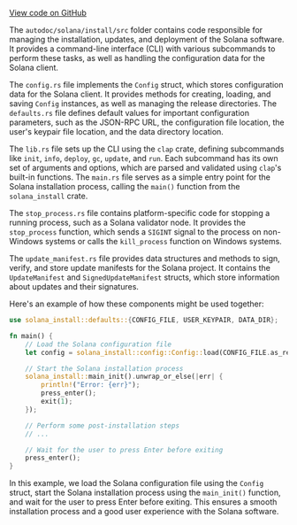 [View code on GitHub](https://github.com/solana-labs/solana/tree/master/na/install/src)

The `autodoc/solana/install/src` folder contains code responsible for managing the installation, updates, and deployment of the Solana software. It provides a command-line interface (CLI) with various subcommands to perform these tasks, as well as handling the configuration data for the Solana client.

The `config.rs` file implements the `Config` struct, which stores configuration data for the Solana client. It provides methods for creating, loading, and saving `Config` instances, as well as managing the release directories. The `defaults.rs` file defines default values for important configuration parameters, such as the JSON-RPC URL, the configuration file location, the user's keypair file location, and the data directory location.

The `lib.rs` file sets up the CLI using the `clap` crate, defining subcommands like `init`, `info`, `deploy`, `gc`, `update`, and `run`. Each subcommand has its own set of arguments and options, which are parsed and validated using `clap`'s built-in functions. The `main.rs` file serves as a simple entry point for the Solana installation process, calling the `main()` function from the `solana_install` crate.

The `stop_process.rs` file contains platform-specific code for stopping a running process, such as a Solana validator node. It provides the `stop_process` function, which sends a `SIGINT` signal to the process on non-Windows systems or calls the `kill_process` function on Windows systems.

The `update_manifest.rs` file provides data structures and methods to sign, verify, and store update manifests for the Solana project. It contains the `UpdateManifest` and `SignedUpdateManifest` structs, which store information about updates and their signatures.

Here's an example of how these components might be used together:

```rust
use solana_install::defaults::{CONFIG_FILE, USER_KEYPAIR, DATA_DIR};

fn main() {
    // Load the Solana configuration file
    let config = solana_install::config::Config::load(CONFIG_FILE.as_ref().unwrap()).unwrap();

    // Start the Solana installation process
    solana_install::main_init().unwrap_or_else(|err| {
        println!("Error: {err}");
        press_enter();
        exit(1);
    });

    // Perform some post-installation steps
    // ...

    // Wait for the user to press Enter before exiting
    press_enter();
}
```

In this example, we load the Solana configuration file using the `Config` struct, start the Solana installation process using the `main_init()` function, and wait for the user to press Enter before exiting. This ensures a smooth installation process and a good user experience with the Solana software.
